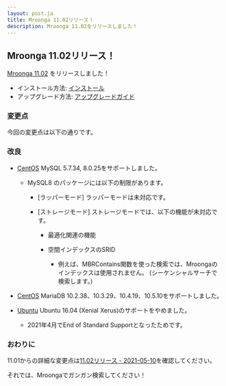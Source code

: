 ```yaml
---
layout: post.ja
title: Mroonga 11.02リリース！
description: Mroonga 11.02をリリースしました！
---
```


## Mroonga 11.02リリース！

[Mroonga 11.02](/ja/docs/news.html#release-11-02) をリリースしました！

* インストール方法: [インストール](/ja/docs/install.html)
* アップグレード方法: [アップグレードガイド](/ja/docs/upgrade.html)

### 変更点

今回の変更点は以下の通りです。

### 改良

  * [CentOS](/ja/docs/install/centos.html) MySQL 5.7.34, 8.0.25をサポートしました。

    * MySQL8 のパッケージには以下の制限があります。

      * [ラッパーモード] ラッパーモードは未対応です。
      * [ストレージモード] ストレージモードでは、以下の機能が未対応です。

        * 最適化関連の機能
        * 空間インデックスのSRID

          * 例えば、MBRContains関数を使った検索では、Mroongaのインデックスは使用されません。 (シーケンシャルサーチで検索します。)

  * [CentOS](/ja/docs/install/centos.html) MariaDB 10.2.38、10.3.29、10.4.19、10.5.10をサポートしました。

  * [Ubuntu](/ja/docs/install/ubuntu.html) Ubuntu 16.04 (Xenial Xerus)のサポートをやめました。

    * 2021年4月でEnd of Standard Supportとなったためです。

### おわりに

11.01からの詳細な変更点は[11.02リリース - 2021-05-10](/ja/docs/news.html#release-11-02)を確認してください。

それでは、Mroongaでガンガン検索してください！

